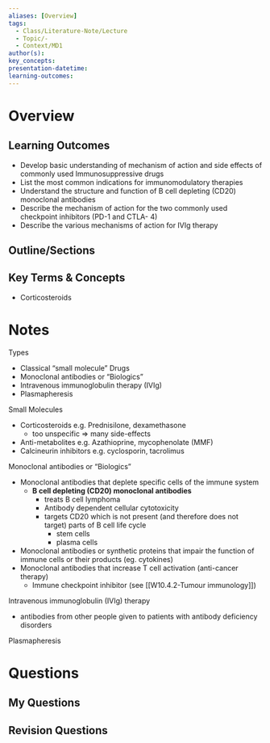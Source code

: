 ```yaml
---
aliases: [Overview]
tags:
  - Class/Literature-Note/Lecture
  - Topic/-
  - Context/MD1
author(s): 
key_concepts: 
presentation-datetime: 
learning-outcomes:
---
```



# Overview
## Learning Outcomes
- Develop basic understanding of mechanism of action and side effects of commonly used Immunosuppressive drugs
- List the most common indications for immunomodulatory therapies
- Understand the structure and function of B cell depleting (CD20) monoclonal antibodies
- Describe the mechanism of action for the two commonly used checkpoint inhibitors (PD-1 and CTLA- 4)
- Describe the various mechanisms of action for IVIg therapy

## Outline/Sections

## Key Terms & Concepts
- Corticosteroids

# Notes
Types
- Classical “small molecule” Drugs
- Monoclonal antibodies or “Biologics”
- Intravenous immunoglobulin therapy (IVIg)
- Plasmapheresis

Small Molecules
- Corticosteroids e.g. Prednisilone, dexamethasone
	- too unspecific => many side-effects
- Anti-metabolites e.g. Azathioprine, mycophenolate (MMF)
- Calcineurin inhibitors e.g. cyclosporin, tacrolimus

Monoclonal antibodies or “Biologics”
- Monoclonal antibodies that deplete specific cells of the immune system
	- **B cell depleting (CD20) monoclonal antibodies**
		- treats B cell lymphoma
		- Antibody dependent cellular cytotoxicity
		- targets CD20 which is not present (and therefore does not target) parts of B cell life cycle
			- stem cells 
			- plasma cells
- Monoclonal antibodies or synthetic proteins that impair the function of immune cells or their products (eg. cytokines)
- Monoclonal antibodies that increase T cell activation (anti-cancer therapy)
	- Immune checkpoint inhibitor (see [[W10.4.2-Tumour immunology]])

Intravenous immunoglobulin (IVIg) therapy
- antibodies from other people given to patients with antibody deficiency disorders

Plasmapheresis

# Questions

## My Questions
## Revision Questions




